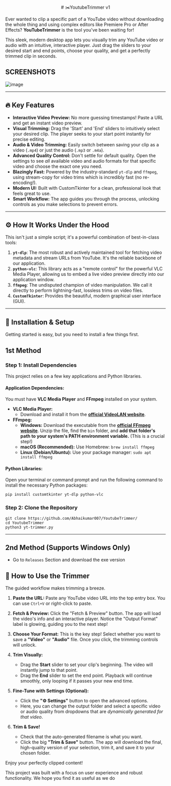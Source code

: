 <div style="text-align:center">
# ✂️YoutubeTrimmer v1
    </div>


Ever wanted to clip a specific part of a YouTube video without downloading the whole thing and using complex editors like Premiere Pro or After Effects? **YouTubeTrimmer** is the tool you've been waiting for!

This sleek, modern desktop app lets you visually trim any YouTube video or audio with an intuitive, interactive player. Just drag the sliders to your desired start and end points, choose your quality, and get a perfectly trimmed clip in seconds.


## SCREENSHOTS
![image](https://github.com/user-attachments/assets/7de8037a-4071-4196-a698-766990fdc5e0)



---

## 🔥 Key Features

-   **Interactive Video Preview:** No more guessing timestamps! Paste a URL and get an instant video preview.
-   **Visual Trimming:** Drag the 'Start' and 'End' sliders to intuitively select your desired clip. The player seeks to your start point instantly for precise editing.
-   **Audio & Video Trimming:** Easily switch between saving your clip as a video (`.mp4`) or just the audio (`.mp3` or `.m4a`).
-   **Advanced Quality Control:** Don't settle for default quality. Open the settings to see *all* available video and audio formats for that specific video and choose the exact one you need.
-   **Blazingly Fast:** Powered by the industry-standard `yt-dlp` and `ffmpeg`, using stream-copy for video trims which is incredibly fast (no re-encoding!).
-   **Modern UI:** Built with CustomTkinter for a clean, professional look that feels great to use.
-   **Smart Workflow:** The app guides you through the process, unlocking controls as you make selections to prevent errors.

---

## ⚙️ How It Works Under the Hood

This isn't just a simple script; it's a powerful combination of best-in-class tools:

1.  **`yt-dlp`**: The most robust and actively maintained tool for fetching video metadata and stream URLs from YouTube. It's the reliable backbone of our application.
2.  **`python-vlc`**: This library acts as a "remote control" for the powerful VLC Media Player, allowing us to embed a live video preview directly into our application window.
3.  **`ffmpeg`**: The undisputed champion of video manipulation. We call it directly to perform lightning-fast, lossless trims on video files.
4.  **`CustomTkinter`**: Provides the beautiful, modern graphical user interface (GUI).

---

## 🚀 Installation & Setup

Getting started is easy, but you need to install a few things first.
## 1st Method
### Step 1: Install Dependencies

This project relies on a few key applications and Python libraries.

#### Application Dependencies:
You must have **VLC Media Player** and **FFmpeg** installed on your system.

-   **VLC Media Player:**
    -   Download and install it from the [**official VideoLAN website**](https://www.videolan.org/vlc/).
-   **FFmpeg:**
    -   **Windows:** Download the executable from the [**official FFmpeg website**](https://ffmpeg.org/download.html). Unzip the file, find the `bin` folder, and **add that folder's path to your system's PATH environment variable.** (This is a crucial step!)
    -   **macOS (Recommended):** Use Homebrew: `brew install ffmpeg`
    -   **Linux (Debian/Ubuntu):** Use your package manager: `sudo apt install ffmpeg`

#### Python Libraries:
Open your terminal or command prompt and run the following command to install the necessary Python packages:

```bash
pip install customtkinter yt-dlp python-vlc
```

### Step 2: Clone the Repository

<!-- You can link to your GitHub repo here if you have one -->
<!-- Or you can use a collapsible block for the code -->

```
git clone https://github.com/Abhaikumar007/YoutubeTrimmer/
cd YoutubeTrimmer
python3 yt-trimmer.py
```

---
## 2nd Method (Supports Windows Only)
- Go to `Releases` Section and download the exe version



## 📖 How to Use the Trimmer

The guided workflow makes trimming a breeze.

1.  **Paste the URL:** Paste any YouTube video URL into the top entry box. You can use `Ctrl+V` or right-click to paste.

    <!-- ADD A SCREENSHOT OF THE INITIAL APP WINDOW HERE -->

2.  **Fetch & Preview:** Click the "Fetch & Preview" button. The app will load the video's info and an interactive player. Notice the "Output Format" label is glowing, guiding you to the next step!

    <!-- ADD A SCREENSHOT SHOWING THE LOADED PREVIEW AND GLOWING LABEL -->

3.  **Choose Your Format:** This is the key step! Select whether you want to save a **"Video"** or **"Audio"** file. Once you click, the trimming controls will unlock.

    <!-- ADD A SCREENSHOT OF THE UNLOCKED CONTROLS -->

4.  **Trim Visually:**
    -   Drag the **Start** slider to set your clip's beginning. The video will instantly jump to that point.
    -   Drag the **End** slider to set the end point. Playback will continue smoothly, only looping if it passes your new end time.

5.  **Fine-Tune with Settings (Optional):**
    -   Click the **"⚙️ Settings"** button to open the advanced options.
    -   Here, you can change the output folder and select a specific video or audio quality from dropdowns that are *dynamically generated for that video*.



6.  **Trim & Save!**
    -   Check that the auto-generated filename is what you want.
    -   Click the big **"Trim & Save"** button. The app will download the final, high-quality version of your selection, trim it, and save it to your chosen folder.

Enjoy your perfectly clipped content!



This project was built with a focus on user experience and robust functionality. We hope you find it as useful as we do

